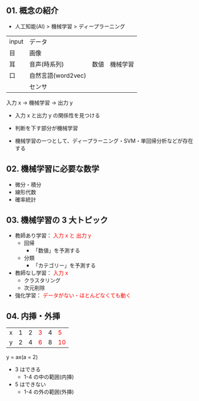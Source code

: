 ## 01. 概念の紹介

- 人工知能(AI) > 機械学習 > ディープラーニング

<table>
    <tbody>
        <tr>
            <td>input</td>
            <td>データ</td>
            <td rowspan=5>数値</td>
            <td rowspan=5>機械学習</td>
        </tr>
        <tr>
            <td>目</td>
            <td>画像</td>
        </tr>
        <tr>
            <td>耳</td>
            <td>音声(時系列)</td>
        </tr>
        <tr>
            <td>口</td>
            <td>自然言語(word2vec)</td>
        </tr>
        <tr>
            <td></td>
            <td>センサ</td>
        </tr>
    </tbody>
</table>

入力 x → 機械学習 → 出力 y

- 入力 x と出力 y の関係性を見つける
- 判断を下す部分が機械学習

- 機械学習の一つとして、ディープラーニング・SVM・単回帰分析などが存在する

## 02. 機械学習に必要な数学

- 微分・積分
- 線形代数
- 確率統計

## 03. 機械学習の 3 大トピック

- 教師あり学習： <font color='red'>入力 x と 出力 y</font>
  - 回帰
    - 「数値」を予測する
  - 分類
    - 「カテゴリー」を予測する
- 教師なし学習： <font color='red'>入力 x</font>
  - クラスタリング
  - 次元削除
- 強化学習： <font color='red'>データがない・ほとんどなくても動く</font>

## 04. 内挿・外挿

<table>
    <tr>
        <td>x</td>
        <td>1</td>
        <td>2</td>
        <td><font color="red">3</font></td>
        <td>4</td>
        <td><font color="red">5</font></td>
    </tr>
    <tr>
        <td>y</td>
        <td>2</td>
        <td>4</td>
        <td><font color="red">6</font></td>
        <td>8</td>
        <td><font color="red">10</font></td>
    </tr>
</table>

y = ax(a = 2)

- 3 はできる
  - 1-4 の中の範囲(内挿)
- 5 はできない
  - 1-4 の外の範囲(外挿)
